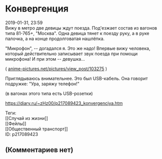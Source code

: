 Конвергенция
============

  
2019-01-31, 23:59  
 Вижу в метро две девицы ждут поезда. Под'езжает состав из вагонов типа 81-765+, "Москва". Одна девица тянет к поезду руку, а в руке палочка, а на конце продолговатая нашлёпка.   
   
 "Микрофон", -- догадался я. Это же надо! Впервые вижу человека, который действительно записывает звук поезда при помощи микрофона! И при этом -- девушка...   
   
 (  [anime-pictures.net/pictures/view\_post/103275](https://anime-pictures.net/pictures/view_post/103275)  )   
   
 Приглядываюсь внимательнее. Это был USB-кабель. Она говорит подружке: "Ура, заряжу телефон!"   
   
 (в вагонах этого типа есть USB-розетки)   
  
<https://diary.ru/~zHz00/p217089423_konvergenciya.htm>  
  
Теги:  
[[Случай из жизни]]  
[[Фейлы]]  
[[Общественный транспорт]]  
ID: p217089423  


(Комментариев нет)
------------------